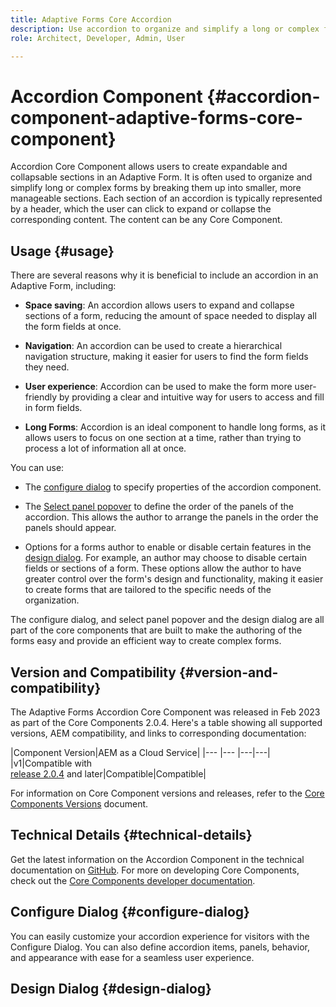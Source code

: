 ```yaml
---
title: Adaptive Forms Core Accordion
description: Use accordion to organize and simplify a long or complex form by breaking it into smaller, more manageable sections.
role: Architect, Developer, Admin, User

---
```

# Accordion Component {#accordion-component-adaptive-forms-core-component}

Accordion Core Component allows users to create expandable and collapsable sections in an Adaptive Form. It is often used to organize and simplify long or complex forms by breaking them up into smaller, more manageable sections. Each section of an accordion is typically represented by a header, which the user can click to expand or collapse the corresponding content. The content can be any Core Component. 

## Usage {#usage}

There are several reasons why it is beneficial to include an accordion in an Adaptive Form, including:

*   **Space saving**: An accordion allows users to expand and collapse sections of a form, reducing the amount of space needed to display all the form fields at once.

*   **Navigation**: An accordion can be used to create a hierarchical navigation structure, making it easier for users to find the form fields they need.

*   **User experience**: Accordion can be used to make the form more user-friendly by providing a clear and intuitive way for users to access and fill in form fields.

*   **Long Forms**: Accordion is an ideal component to handle long forms, as it allows users to focus on one section at a time, rather than trying to process a lot of information all at once.

You can use:

*   The [configure dialog](#configure-dialog) to specify properties of the accordion component. 

*   The [Select panel popover](#select-panel-popover)  to define the order of the panels of the accordion. This allows the author to arrange the panels in the order the panels should appear.

*   Options for a forms author to enable or disable certain features in the [design dialog](#design-dialog). For example, an author may choose to disable certain fields or sections of a form. These options allow the author to have greater control over the form's design and functionality, making it easier to create forms that are tailored to the specific needs of the organization.

The configure dialog, and select panel popover and the design dialog are all part of the core components that are built to make the authoring of the forms easy and provide an efficient way to create complex forms.

## Version and Compatibility {#version-and-compatibility}


The Adaptive Forms Accordion Core Component was released in Feb 2023 as part of the Core Components 2.0.4. Here's a table showing all supported versions, AEM compatibility, and links to corresponding documentation:

|Component Version|AEM as a Cloud Service|
|--- |--- |---|---|
|v1|Compatible with<br>[release 2.0.4](/help/versions.md) and later|Compatible|Compatible|

For information on Core Component versions and releases, refer to the [Core Components Versions](/help/versions.md) document.

<!-- ## Sample Component Output {#sample-component-output}

To experience the Accordion Component as well as see examples of its configuration options as well as HTML and JSON output, visit the [Component Library](https://adobe.com/go/aem_cmp_library_accordion). -->

## Technical Details {#technical-details}

Get the latest information on the Accordion Component in the technical documentation on [GitHub](https://github.com/adobe/aem-core-forms-components/tree/master/ui.af.apps/src/main/content/jcr_root/apps/core/fd/components/form/accordion/v1/accordion). For more on developing Core Components, check out the [Core Components developer documentation](/help/developing/overview.md).

## Configure Dialog {#configure-dialog}

You can easily customize your accordion experience for visitors with the Configure Dialog. You can also define accordion items, panels, behavior, and appearance with ease for a seamless user experience.

<!-- ### Items Tab {#items-tab}

![Items tab of edit dialog of Accordion Component](/help/assets/accordion-edit-items.png)

Use the **Add** button to open the component selector to choose which component to add as a panel. Once added, an entry is added to the list, which contains the following columns:

* **Icon** - The icon of the component type of the panel for easy identification in the list. Mouse over to see the full component name as a tooltip.
* **Description** - The description used as the text of the panel, defaulting to the name of the component selected for the panel.
* **Delete** - Tap or click to delete the panel from the accordion component.
* **Rearrange** - Tap or click and drag to rearrange the order of the panels.

>[!TIP]
>
>If the viewport of the page is reduced so that the edit dialog becomes full screen, the **Add** button is hidden. Components can still be added to the Accordion Component by [dragging from the components browser and dropping on the Accordion Component in the page editor](https://helpx.adobe.com/experience-manager/6-5/sites/authoring/using/editing-content.html#InsertingaComponent).

### Properties Tab {#properties-tab}

![Properties tab of the edit dialog of the Accordion Component](/help/assets/accordion-edit-properties.png)

*   **Single item expansion** - When selected, this option forces a single accordion item to be expanded at a time. Expanding one item will then collapse all others.
*   **Expanded items** - This option defines the items that are expanded by default when the page is loaded.
    * When **Single item expansion** is selected, one panel must be selected. By default the first panel is selected.
    * When **Single item expansion** is not selected, this option is a multi-select and is optional.
*   **ID** - This option allows to control the unique identifier of the component in the HTML and in the [Data Layer](/help/developing/data-layer/overview.md).
    * If left blank, a unique ID is automatically generated for you and can be found by inspecting the resulting page.
    * If an ID is specified, it is the responsibility of the author to make sure that it is unique.
    * Changing the ID can have an impact on CSS, JS and Data Layer tracking.

## Select Panel Popover {#select-panel-popover}

The **Select Panel** option (![Select panel icon](/help/assets/select-panel-icon.png)) on the component toolbar enables content authors to modify the panels in an accordion with ease. By selecting this option, the author can switch to a different panel for editing and rearrange the order of the panels in the accordion. The configured panels will be displayed in a drop-down menu for the author to choose from. This feature optimizes the editing process and makes it user-friendly for content authors.

![Select panel popover](/help/assets/select-panel-popover.png)


* The panels are displayed in a numbered list, reflecting the assigned arrangement.
* Each panel is listed with its component type in bold, followed by a brief description in lighter font.
* By clicking or tapping on a panel in the drop-down, you can easily switch the view in the editor to that specific panel.
* To rearrange the panels, simply use the drag handles to move them into the desired order. -->

## Design Dialog {#design-dialog} 

<!-- 

The design dialog allows the template author to define the options available to the content author who uses the Accordion Component and the defaults set when placing the Accordion Component.


### Properties Tab {#properties-tab-design}

![Design dialog properties tab](/help/assets/accordion-design-properties.png)

* **Allowed Heading Elements** - This multi-select drop-down defines the accordion item heading HTML elements that are allowed to be selected by an author.
* **Default Heading Element** - This drop-down defines the default accordion item heading HTML element.

### Allowed Components Tab {#allowed-components-tab}

The **Allowed Components** tab is used to define which components can be added as items to panels in the Accordion Component by the content author.

The Allowed Components tab functions in the same way as the tab of the same name when [defining the policy and properties of a Layout Container in the Template Editor.](https://experienceleague.adobe.com/docs/experience-manager-cloud-service/sites/authoring/features/templates.html#editing-a-template-layout-template-author)

### Styles Tab {#styles-tab}

The Accordion Component supports the AEM [Style System](/help/get-started/authoring.md#component-styling).

## Adobe Client Data Layer {#data-layer}

The Accordion Component supports the [Adobe Client Data Layer.](/help/developing/data-layer/overview.md)

-->




